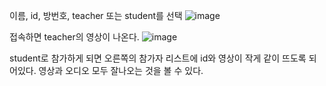 이름, id, 방번호, teacher 또는 student를 선택
![image](https://user-images.githubusercontent.com/49871871/117615253-6b6d2500-b1a4-11eb-91d9-6c913b006e0f.png)

접속하면 teacher의 영상이 나온다.
![image](https://user-images.githubusercontent.com/49871871/117615305-8344a900-b1a4-11eb-94bf-17684416b09b.png)

student로 참가하게 되면 오른쪽의 참가자 리스트에 id와 영상이 작게 같이 뜨도록 되어있다.
영상과 오디오 모두 잘나오는 것을 볼 수 있다.
